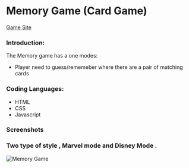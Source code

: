 # Memory Game (Card Game)
[Game Site](https://guyhassan.github.io/TicTacToeGame/)
### Introduction:
The Memory game has a one modes:
- Player need to guess/rememeber where there are a pair of matching cards
  
### Coding Languages:
- HTML
- CSS
- Javascript

### Screenshots

### Two type of style , Marvel mode and Disney Mode .

![Memory Game](https://user-images.githubusercontent.com/33221427/63267303-6793c380-c29a-11e9-85c4-7317836622b6.gif)



